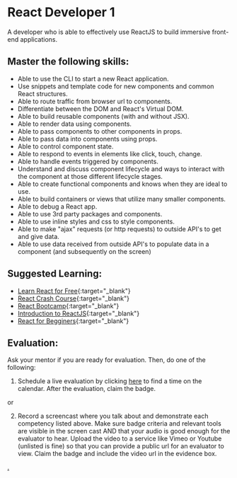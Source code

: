 # React Developer 1

A developer who is able to effectively use ReactJS to build immersive front-end applications.

## Master the following skills:

* Able to use the CLI to start a new React application.
* Use snippets and template code for new components and common React structures.
* Able to route traffic from browser url to components.
* Differentiate between the DOM and React's Virtual DOM.
* Able to build reusable components (with and without JSX).
* Able to render data using components.
* Able to pass components to other components in props.
* Able to pass data into components using props.
* Able to control component state.
* Able to respond to events in elements like click, touch, change.
* Able to handle events triggered by components.
* Understand and discuss component lifecycle and ways to interact with the component at those different lifecycle stages.
* Able to create functional components and knows when they are ideal to use.
* Able to build containers or views that utilize many smaller components.
* Able to debug a React app.
* Able to use 3rd party packages and components.
* Able to use inline styles and css to style components. 
* Able to make "ajax" requests (or http requests) to outside API's to get and give data.
* Able to use data received from outside API's to populate data in a component (and subsequently on the screen)

## Suggested Learning:

* [Learn React for Free](https://scrimba.com/g/glearnreact){:target="_blank"}
* [React Crash Course](https://www.youtube.com/watch?v=Ke90Tje7VS0){:target="_blank"}
* [React Bootcamp](https://tylermcginnis.com/free-react-bootcamp/){:target="_blank"}
* [Introduction to ReactJS](https://www.edx.org/course/introduction-to-reactjs){:target="_blank"}
* [React for Begginers](https://reactforbeginners.com/){:target="_blank"}

## Evaluation:

Ask your mentor if you are ready for evaluation. Then, do one of the following:

1. Schedule a live evaluation by clicking [here](https://webdev.codex.academy/mastery-eval-3?badge=wa0Us0a_RSiW4ZvlbW6tRA) to find a time on the calendar. After the evaluation, claim the badge.

or

2. Record a screencast where you talk about and demonstrate each competency listed above. Make sure badge criteria and relevant tools are visible in the screen cast AND that your audio is good enough for the evaluator to hear. Upload the video to a service like Vimeo or Youtube (unlisted is fine) so that you can provide a public url for an evaluator to view. Claim the badge and include the video url in the evidence box.

[.](level-3)